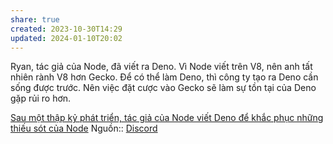 ```yaml
---
share: true
created: 2023-10-30T14:29
updated: 2024-01-10T20:02
---
```

Ryan, tác giả của Node, đã viết ra Deno. Vì Node viết trên V8, nên anh tất nhiên rành V8 hơn Gecko. Để có thể làm Deno, thì công ty tạo ra Deno cần sống được trước. Nên việc đặt cược vào Gecko sẽ làm sự tồn tại của Deno gặp rủi ro hơn.

[Sau một thập kỷ phát triển, tác giả của Node viết Deno để khắc phục những thiếu sót của Node](../../../Ng%C3%B4n%20ng%E1%BB%AF/Ng%C3%B4n%20ng%E1%BB%AF%20l%E1%BA%ADp%20tr%C3%ACnh/JavaScript%20v%C3%A0%20Python/JavaScript/Runtime/Deno/Sau%20m%E1%BB%99t%20th%E1%BA%ADp%20k%E1%BB%B7%20ph%C3%A1t%20tri%E1%BB%83n,%20t%C3%A1c%20gi%E1%BA%A3%20c%E1%BB%A7a%20Node%20vi%E1%BA%BFt%20Deno%20%C4%91%E1%BB%83%20kh%E1%BA%AFc%20ph%E1%BB%A5c%20nh%E1%BB%AFng%20thi%E1%BA%BFu%20s%C3%B3t%20c%E1%BB%A7a%20Node.md)
Nguồn:: [Discord](https://discord.com/channels/684898665143206084/1193739165834154044/1193915242216955976)